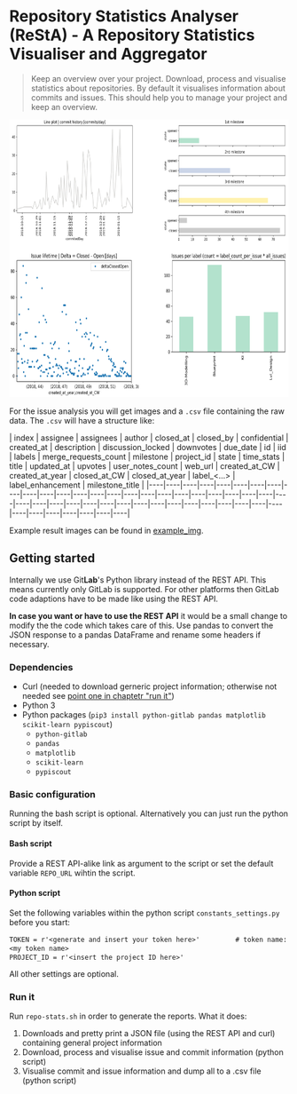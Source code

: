 # Repository Statistics Analyser (ReStA) - A Repository Statistics Visualiser and Aggregator

> Keep an overview over your project.
> Download, process and visualise statistics about repositories. By default it visualises information about commits and issues. This should help you to manage your project and keep an overview.

<div align="center">
<img src="plot-overview.png" height="500"/>
</div>

For the issue analysis you will get images and a `.csv` file containing the raw data. The `.csv` will have a structure like:

| index | assignee | assignees | author | closed_at | closed_by | confidential | created_at | description | discussion_locked | downvotes | due_date | id | iid | labels | merge_requests_count | milestone | project_id | state | time_stats | title | updated_at | upvotes | user_notes_count | web_url | created_at_CW | created_at_year | closed_at_CW | closed_at_year | label_<...> | label_enhancement | milestone_title |
|----|----|----|----|----|----|----|----|----|----|----|----|----|----|----|----|----|----|----|----|----|----|----|----|----|----|----|----|----|----|----|----|----|----|----|----|----|----|----|----|----|----|----|----|----|----|----|----|

Example result images can be found in [example_img](./example_img).

## Getting started
Internally we use Git**Lab**'s Python library instead of the REST API. This means currently only GitLab is supported. For other platforms then GitLab code adaptions have to be made like using the REST API.

**In case you want or have to use the REST API** it would be a small change to modify the the code which takes care of this. Use pandas to convert the JSON response to a pandas DataFrame and rename some headers if necessary.

### Dependencies

* Curl (needed to download gerneric project information; otherwise not needed see [point one in chaptetr "run it"](#run-it))
* Python 3 
* Python packages (`pip3 install python-gitlab pandas matplotlib scikit-learn pypiscout`)
    * `python-gitlab`
    * `pandas`
    * `matplotlib`
    * `scikit-learn`
    * `pypiscout`


### Basic configuration
Running the bash script is optional. Alternatively you can just run the python script by itself.

#### Bash script
Provide a REST API-alike link as argument to the script or set the default variable `REPO_URL` wihtin the script.

#### Python script
Set the following variables within the python script `constants_settings.py` before you start:

```python3
TOKEN = r'<generate and insert your token here>'         # token name: <my token name>
PROJECT_ID = r'<insert the project ID here>'
```

All other settings are optional.

### Run it
Run `repo-stats.sh` in order to generate the reports. What it does:

1. Downloads and pretty print a JSON file (using the REST API and curl) containing general project information
2. Download, process and visualise issue and commit information (python script)
3. Visualise commit and issue information and dump all to a .csv file  (python script)



